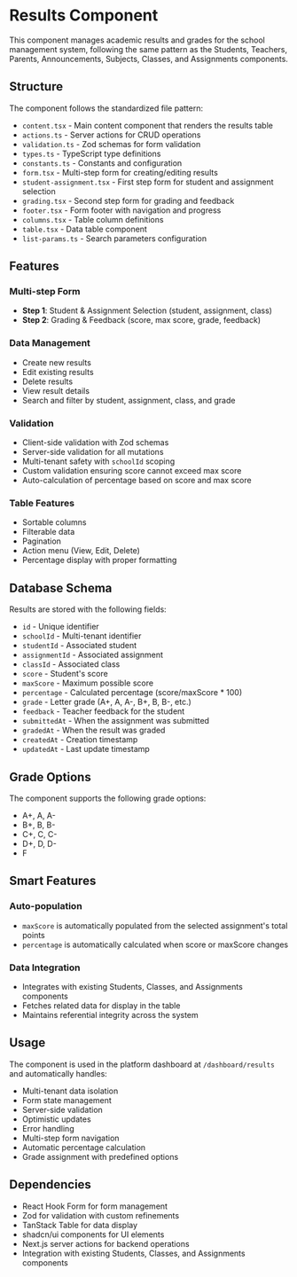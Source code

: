 # Results Component

This component manages academic results and grades for the school management system, following the same pattern as the Students, Teachers, Parents, Announcements, Subjects, Classes, and Assignments components.

## Structure

The component follows the standardized file pattern:

- `content.tsx` - Main content component that renders the results table
- `actions.ts` - Server actions for CRUD operations
- `validation.ts` - Zod schemas for form validation
- `types.ts` - TypeScript type definitions
- `constants.ts` - Constants and configuration
- `form.tsx` - Multi-step form for creating/editing results
- `student-assignment.tsx` - First step form for student and assignment selection
- `grading.tsx` - Second step form for grading and feedback
- `footer.tsx` - Form footer with navigation and progress
- `columns.tsx` - Table column definitions
- `table.tsx` - Data table component
- `list-params.ts` - Search parameters configuration

## Features

### Multi-step Form
- **Step 1**: Student & Assignment Selection (student, assignment, class)
- **Step 2**: Grading & Feedback (score, max score, grade, feedback)

### Data Management
- Create new results
- Edit existing results
- Delete results
- View result details
- Search and filter by student, assignment, class, and grade

### Validation
- Client-side validation with Zod schemas
- Server-side validation for all mutations
- Multi-tenant safety with `schoolId` scoping
- Custom validation ensuring score cannot exceed max score
- Auto-calculation of percentage based on score and max score

### Table Features
- Sortable columns
- Filterable data
- Pagination
- Action menu (View, Edit, Delete)
- Percentage display with proper formatting

## Database Schema

Results are stored with the following fields:
- `id` - Unique identifier
- `schoolId` - Multi-tenant identifier
- `studentId` - Associated student
- `assignmentId` - Associated assignment
- `classId` - Associated class
- `score` - Student's score
- `maxScore` - Maximum possible score
- `percentage` - Calculated percentage (score/maxScore * 100)
- `grade` - Letter grade (A+, A, A-, B+, B, B-, etc.)
- `feedback` - Teacher feedback for the student
- `submittedAt` - When the assignment was submitted
- `gradedAt` - When the result was graded
- `createdAt` - Creation timestamp
- `updatedAt` - Last update timestamp

## Grade Options

The component supports the following grade options:
- A+, A, A-
- B+, B, B-
- C+, C, C-
- D+, D, D-
- F

## Smart Features

### Auto-population
- `maxScore` is automatically populated from the selected assignment's total points
- `percentage` is automatically calculated when score or maxScore changes

### Data Integration
- Integrates with existing Students, Classes, and Assignments components
- Fetches related data for display in the table
- Maintains referential integrity across the system

## Usage

The component is used in the platform dashboard at `/dashboard/results` and automatically handles:

- Multi-tenant data isolation
- Form state management
- Server-side validation
- Optimistic updates
- Error handling
- Multi-step form navigation
- Automatic percentage calculation
- Grade assignment with predefined options

## Dependencies

- React Hook Form for form management
- Zod for validation with custom refinements
- TanStack Table for data display
- shadcn/ui components for UI elements
- Next.js server actions for backend operations
- Integration with existing Students, Classes, and Assignments components
